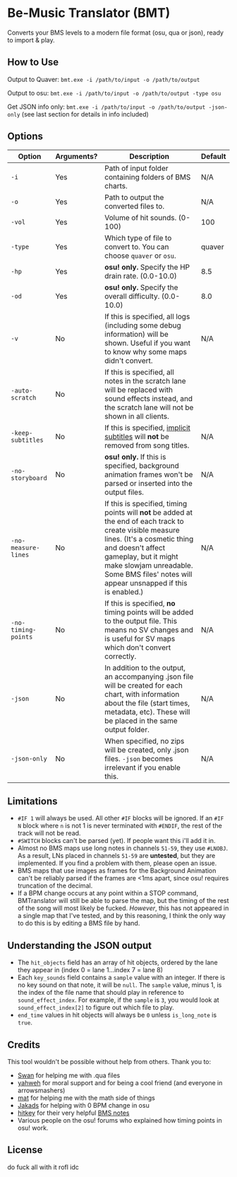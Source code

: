 # Be-Music Translator (BMT)

Converts your BMS levels to a modern file format (osu, qua or json), ready to import & play.

## How to Use

Output to Quaver: `bmt.exe -i /path/to/input -o /path/to/output`

Output to osu: `bmt.exe -i /path/to/input -o /path/to/output -type osu`

Get JSON info only: `bmt.exe -i /path/to/input -o /path/to/output -json-only` (see last section for details in info included)

## Options

| Option | Arguments? | Description  | Default |
| ------------ | ---- | ---------- | ---- |
|  `-i` | Yes | Path of input folder containing folders of BMS charts. | N/A |
|  `-o` | Yes | Path to output the converted files to. | N/A |
|  `-vol` | Yes | Volume of hit sounds. (0-100) | 100 |
|  `-type` | Yes | Which type of file to convert to. You can choose `quaver` or `osu`. | quaver |
|  `-hp` | Yes | **osu! only.** Specify the HP drain rate. (0.0-10.0) | 8.5 |
|  `-od` | Yes | **osu! only.** Specify the overall difficulty. (0.0-10.0) | 8.0 |
|  `-v` | No | If this is specified, all logs (including some debug information) will be shown. Useful if you want to know why some maps didn't convert. | N/A |
|  `-auto-scratch` | No | If this is specified, all notes in the scratch lane will be replaced with sound effects instead, and the scratch lane will not be shown in all clients.
|  `-keep-subtitles` | No | If this is specified, [implicit subtitles](https://hitkey.nekokan.dyndns.info/cmds.htm#TITLE-IMPLICIT-SUBTITLE) will **not** be removed from song titles. | N/A |
|  `-no-storyboard` | No | **osu! only.** If this is specified, background animation frames won't be parsed or inserted into the output files. | N/A |
|  `-no-measure-lines` | No | If this is specified, timing points will **not** be added at the end of each track to create visible measure lines. (It's a cosmetic thing and doesn't affect gameplay, but it might make slowjam unreadable. Some BMS files' notes will appear unsnapped if this is enabled.) | N/A |
|  `-no-timing-points` | No | If this is specified, **no** timing points will be added to the output file. This means no SV changes and is useful for SV maps which don't convert correctly. | N/A |
|  `-json` | No | In addition to the output, an accompanying .json file will be created for each chart, with information about the file (start times, metadata, etc). These will be placed in the same output folder. | N/A |
|  `-json-only` | No | When specified, no zips will be created, only .json files. `-json` becomes irrelevant if you enable this. | N/A |

## Limitations

- `#IF 1` will always be used. All other `#IF` blocks will be ignored. If an `#IF N` block where `n` is not 1 is never terminated with `#ENDIF`, the rest of the track will not be read.
- `#SWITCH` blocks can't be parsed (yet). If people want this i'll add it in.
- Almost no BMS maps use long notes in channels `51-59`, they use `#LNOBJ`. As a result, LNs placed in channels `51-59` are **untested**, but they are implemented. If you find a problem with them, please open an issue.
- BMS maps that use images as frames for the Background Animation can't be reliably parsed if the frames are <1ms apart, since osu! requires truncation of the decimal.
- If a BPM change occurs at any point within a STOP command, BMTranslator will still be able to parse the map, but the timing of the rest of the song will most likely be fucked. *However*, this has not appeared in a single map that I've tested, and by this reasoning, I think the only way to do this is by editing a BMS file by hand.

## Understanding the JSON output

- The `hit_objects` field has an array of hit objects, ordered by the lane they appear in (index 0 = lane 1...index 7 = lane 8)
- Each `key_sounds` field contains a `sample` value with an integer. If there is no key sound on that note, it will be `null`. The `sample` value, minus 1, is the index of the file name that should play in reference to `sound_effect_index`. For example, if the `sample` is `3`, you would look at `sound_effect_index[2]` to figure out which file to play.
- `end_time` values in hit objects will always be `0` unless `is_long_note` is `true`.

## Credits

This tool wouldn't be possible without help from others. Thank you to:

- [Swan](https://github.com/Swan) for helping me with .qua files
- [yahweh](https://osu.ppy.sh/users/10465260) for moral support and for being a cool friend (and everyone in arrowsmashers)
- [mat](https://osu.ppy.sh/users/6283029) for helping me with the math side of things
- [Jakads](https://osu.ppy.sh/users/259972) for helping with 0 BPM change in osu
- [hitkey](https://hitkey.nekokan.dyndns.info) for their very helpful [BMS notes](https://hitkey.nekokan.dyndns.info/cmds.htm)
- Various people on the osu! forums who explained how timing points in osu! work.

## License

do fuck all with it rofl idc